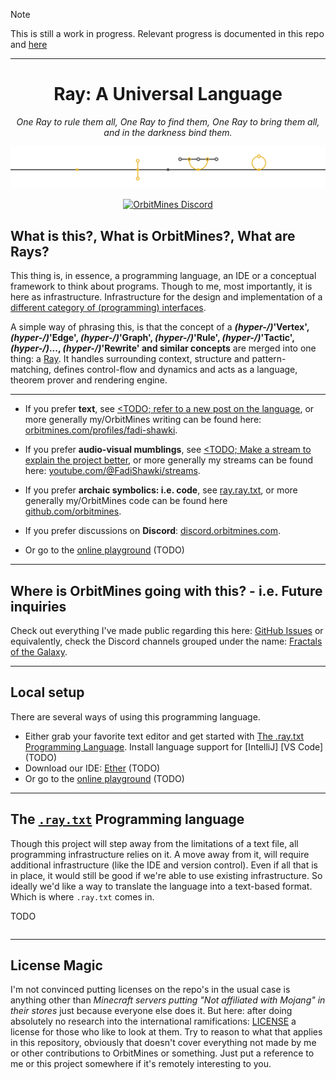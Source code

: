 > [!NOTE]
> This is still a work in progress. Relevant progress is documented in this repo and [here](https://github.com/orbitmines/archive/blob/main/projects/Writing%20-%202025.%20A%20Universal%20Language.md)

---
<div align="center">

# Ray: A Universal Language
*One Ray to rule them all, One Ray to find them, One Ray to bring them all, and in the darkness bind them.*

![header](./docs/header.png)

[![OrbitMines Discord](https://img.shields.io/discord/1055502602365845534.svg?label=Discord&logo=Discord&colorB=7289da&style=for-the-badge)](https://discord.orbitmines.com)

</div>

## What is this?, What is OrbitMines?, What are Rays?

This thing is, in essence, a programming language, an IDE or a conceptual framework to think about programs. Though to me, most importantly, it is here as infrastructure. Infrastructure for the design and implementation of a [different category of (programming) interfaces](https://orbitmines.com/archive/2024-02-orbitmines-as-a-game-project).

A simple way of phrasing this, is that the concept of a **_(hyper-/)_'Vertex', _(hyper-/)_'Edge', _(hyper-/)_'Graph', _(hyper-/)_'Rule', _(hyper-/)_'Tactic', _(hyper-/)_..., _(hyper-/)_'Rewrite' and similar concepts** are merged into one thing: a [Ray](ar.ray/ray.ray.txt/ray.ray.txt). It handles surrounding context, structure and pattern-matching, defines control-flow and dynamics and acts as a language, theorem prover and rendering engine. 

---

- If you prefer **text**, see [<TODO; refer to a new post on the language](), or more generally my/OrbitMines writing can be found here: [orbitmines.com/profiles/fadi-shawki](https://orbitmines.com/profiles/fadi-shawki).


- If you prefer **audio-visual mumblings**, see [<TODO; Make a stream to explain the project better](), or more generally my streams can be found here: [youtube.com/@FadiShawki/streams](https://www.youtube.com/@FadiShawki/streams).


- If you prefer **archaic symbolics: i.e. code**, see [ray.ray.txt](ar.ray/ray.ray.txt/ray.ray.txt), or more generally my/OrbitMines code can be found here [github.com/orbitmines](https://github.com/orbitmines/).


- If you prefer discussions on **Discord**: [discord.orbitmines.com](https://discord.orbitmines.com).


- Or go to the [online playground]() (TODO) 

---

## Where is OrbitMines going with this? - i.e. Future inquiries

Check out everything I've made public regarding this here: [GitHub Issues](https://github.com/orbitmines/orbitmines.com/issues) or equivalently, check the Discord channels grouped under the name: [Fractals of the Galaxy](https://discord.com/channels/1055502602365845534/1114584997702156388).

---

## Local setup
There are several ways of using this programming language.
- Either grab your favorite text editor and get started with [The .ray.txt Programming Language](). Install language support for [IntelliJ] [VS Code] (TODO)
- Download our IDE: [Ether]() (TODO)
- Or go to the [online playground]() (TODO)

---

## The [`.ray.txt`](ar.ray/ray.ray.txt) Programming language
Though this project will step away from the limitations of a text file, all programming infrastructure relies on it. A move away from it, will require additional infrastructure (like the IDE and version control). Even if all that is in place, it would still be good if we're able to use existing infrastructure. So ideally we'd like a way to translate the language into a text-based format. Which is where `.ray.txt` comes in.

TODO
```ray.txt

```

---

## License Magic

I'm not convinced putting licenses on the repo's in the usual case is anything other than *Minecraft servers putting "Not affiliated with Mojang" in their stores* just because everyone else does it. But here: after doing absolutely no research into the international ramifications: [LICENSE](./LICENSE) a license for those who like to look at them. Try to reason to what that applies in this repository, obviously that doesn't cover everything not made by me or other contributions to OrbitMines or something. Just put a reference to me or this project somewhere if it's remotely interesting to you.